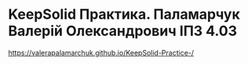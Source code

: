 # KeepSolid Практика. Паламарчук Валерій Олександрович ІПЗ 4.03
https://valerapalamarchuk.github.io/KeepSolid-Practice-/

